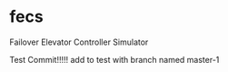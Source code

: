 fecs
====

Failover Elevator Controller Simulator

Test Commit!!!!!
add to test with branch named master-1